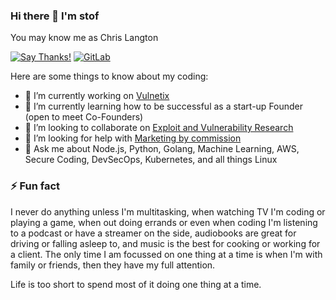 ### Hi there 👋 I'm stof

You may know me as Chris Langton

[![Say Thanks!](https://img.shields.io/badge/Say%20Thanks-!-1EAEDB.svg)](https://saythanks.io/to/chrisdlangton)
[![GitLab](https://badgen.net/badge/icon/gitlab?icon=gitlab&label)](https://https://gitlab.com/chrislangton/)

Here are some things to know about my coding:

- 🔭 I’m currently working on [Vulnetix](https://gitlab.com/0x73746F66/vulnetix/)
- 🌱 I’m currently learning how to be successful as a start-up Founder (open to meet Co-Founders)
- 👯 I’m looking to collaborate on [Exploit and Vulnerability Research](mailto:chris@trivialsec.com)
- 🤔 I’m looking for help with [Marketing by commission](mailto:chris@trivialsec.com)
- 💬 Ask me about Node.js, Python, Golang, Machine Learning, AWS, Secure Coding, DevSecOps, Kubernetes, and all things Linux

### ⚡ Fun fact

I never do anything unless I'm multitasking, when watching TV I'm coding or playing a game, when out doing errands or even when coding I'm listening to a podcast or have a streamer on the side, audiobooks are great for driving or falling asleep to, and music is the best for cooking or working for a client. The only time I am focussed on one thing at a time is when I'm with family or friends, then they have my full attention.

Life is too short to spend most of it doing one thing at a time.
